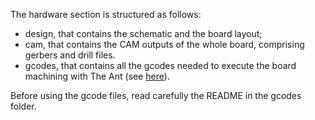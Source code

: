 The hardware section is structured as follows:

- design, that contains the schematic and the board layout;
- cam, that contains the CAM outputs of the whole board, comprising gerbers and drill files.
- gcodes, that contains all the gcodes needed to execute the board machining with The Ant (see [here](https://www.youtube.com/channel/UCX44z-SSL7LzcB4xxgUdHHA)).

Before using the gcode files, read carefully the README in the gcodes folder.
